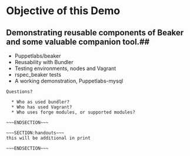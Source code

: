 <!SLIDE>
# Objective of this Demo #
## Demonstrating reusable components of Beaker and some valuable companion tool.##

* Puppetlabs/beaker
* Reusability with Bundler
* Testing environments,  nodes and Vagrant
* rspec_beaker tests
* A working demonstration, Puppetlabs-mysql


~~~SECTION:notes~~~
Questions?

  * Who as used bundler?
  * Who has used Vagrant?
  * Who uses forge modules, or supported modules?

~~~ENDSECTION~~~

~~~SECTION:handouts~~~
this will be additional in print

~~~ENDSECTION~~~

